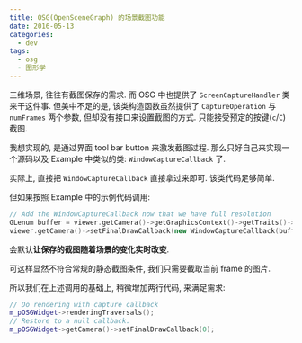 ```yaml
---
title: OSG(OpenSceneGraph) 的场景截图功能
date: 2016-05-13
categories:
  - dev
tags:
  - osg
  - 图形学
---
```


三维场景, 往往有截图保存的需求. 而 OSG 中也提供了 `ScreenCaptureHandler` 类来干这件事. 但美中不足的是, 该类构造函数虽然提供了 `CaptureOperation` 与 `numFrames` 两个参数, 但却没有接口来设置截图的方式. 只能接受预定的按键(`c`/`C`)截图.

我想实现的, 是通过界面 tool bar button 来激发截图过程. 那么只好自己来实现一个源码以及 Example 中类似的类: `WindowCaptureCallback` 了.

实际上, 直接把 `WindowCaptureCallback` 直接拿过来即可. 该类代码足够简单.

但如果按照 Example 中的示例代码调用:

```c++
// Add the WindowCaptureCallback now that we have full resolution
GLenum buffer = viewer.getCamera()->getGraphicsContext()->getTraits()->doubleBuffer ? GL_BACK : GL_FRONT;
viewer.getCamera()->setFinalDrawCallback(new WindowCaptureCallback(buffer, fileName));
```

会默认**让保存的截图随着场景的变化实时改变**.

可这样显然不符合常规的静态截图条件, 我们只需要截取当前 frame 的图片.

所以我们在上述调用的基础上, 稍微增加两行代码, 来满足需求:

```cpp
// Do rendering with capture callback
m_pOSGWidget->renderingTraversals();
// Restore to a null callback.
m_pOSGWidget->getCamera()->setFinalDrawCallback(0);
```
